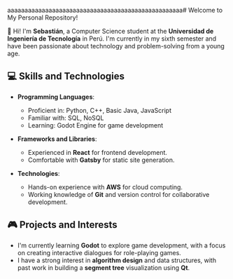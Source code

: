aaaaaaaaaaaaaaaaaaaaaaaaaaaaaaaaaaaaaaaaaaaaaaaaaaa# Welcome to My Personal Repository!

👋 Hi! I'm **Sebastián**, a Computer Science student at the **Universidad de Ingeniería de Tecnología** in Perú. I'm currently in my sixth semester and have been passionate about technology and problem-solving from a young age. 

## 💻 Skills and Technologies

- **Programming Languages**: 
  - Proficient in: Python, C++, Basic Java, JavaScript
  - Familiar with: SQL, NoSQL
  - Learning: Godot Engine for game development

- **Frameworks and Libraries**:
  - Experienced in **React** for frontend development.
  - Comfortable with **Gatsby** for static site generation.
  
- **Technologies**:
  - Hands-on experience with **AWS** for cloud computing.
  - Working knowledge of **Git** and version control for collaborative development.

## 🎮 Projects and Interests

- I'm currently learning **Godot** to explore game development, with a focus on creating interactive dialogues for role-playing games.
- I have a strong interest in **algorithm design** and data structures, with past work in building a **segment tree** visualization using **Qt**.
